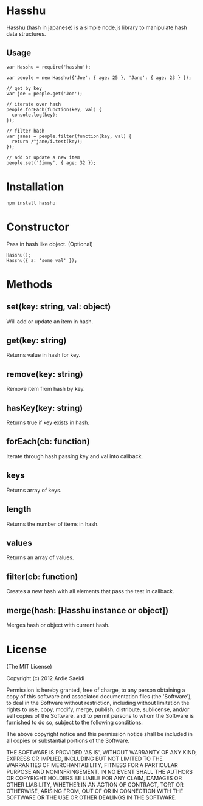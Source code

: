 Hasshu
=======

Hasshu (hash in japanese) is a simple node.js library to manipulate hash data structures.


Usage
-----
    var Hasshu = require('hasshu');

    var people = new Hasshu({'Joe': { age: 25 }, 'Jane': { age: 23 } });
    
    // get by key
    var joe = people.get('Joe');
    
    // iterate over hash
    people.forEach(function(key, val) {
      console.log(key);
    });
    
    // filter hash
    var janes = people.filter(function(key, val) {
      return /^jane/i.test(key);
    });
    
    // add or update a new item
    people.set('Jimmy', { age: 32 });




Installation
============

    npm install hasshu




Constructor
===========

Pass in hash like object. (Optional)

    Hasshu();
    Hasshu({ a: 'some val' });




Methods
=======

set(key: string, val: object)
-----------------------------
Will add or update an item in hash.

get(key: string)
----------------
Returns value in hash for key.

remove(key: string)
-------------------
Remove item from hash by key.

hasKey(key: string)
-------------------
Returns true if key exists in hash.

forEach(cb: function)
----------------------
Iterate through hash passing key and val into callback.

keys
-----
Returns array of keys.

length
-------
Returns the number of items in hash.

values
-------
Returns an array of values.

filter(cb: function)
--------------------
Creates a new hash with all elements that pass the test in callback.

merge(hash: [Hasshu instance or object])
----------------------------------------
Merges hash or object with current hash.


License
=======
(The MIT License)

Copyright (c) 2012 Ardie Saeidi

Permission is hereby granted, free of charge, to any person obtaining a copy of this software and associated documentation files (the 'Software'), to deal in the Software without restriction, including without limitation the rights to use, copy, modify, merge, publish, distribute, sublicense, and/or sell copies of the Software, and to permit persons to whom the Software is furnished to do so, subject to the following conditions:

The above copyright notice and this permission notice shall be included in all copies or substantial portions of the Software.

THE SOFTWARE IS PROVIDED 'AS IS', WITHOUT WARRANTY OF ANY KIND, EXPRESS OR IMPLIED, INCLUDING BUT NOT LIMITED TO THE WARRANTIES OF MERCHANTABILITY, FITNESS FOR A PARTICULAR PURPOSE AND NONINFRINGEMENT. IN NO EVENT SHALL THE AUTHORS OR COPYRIGHT HOLDERS BE LIABLE FOR ANY CLAIM, DAMAGES OR OTHER LIABILITY, WHETHER IN AN ACTION OF CONTRACT, TORT OR OTHERWISE, ARISING FROM, OUT OF OR IN CONNECTION WITH THE SOFTWARE OR THE USE OR OTHER DEALINGS IN THE SOFTWARE.
